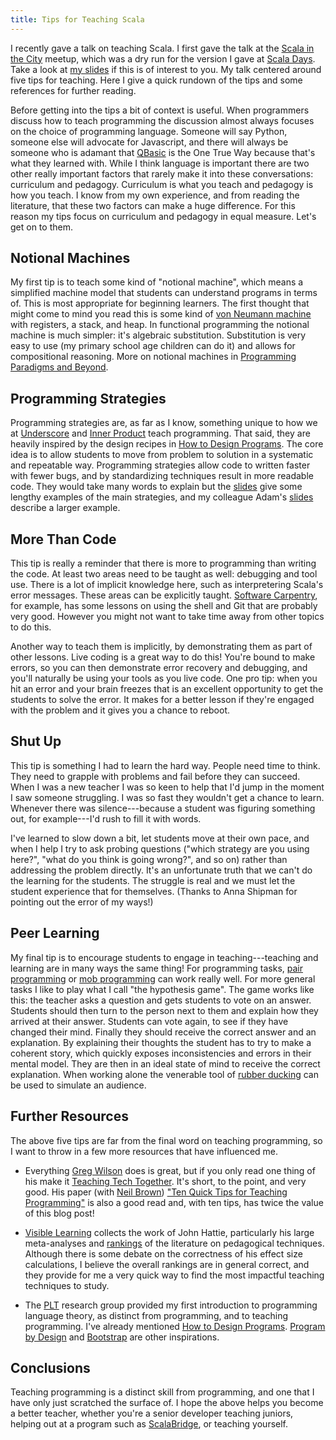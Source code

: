 ```yaml
---
title: Tips for Teaching Scala
---
```


I recently gave a talk on teaching Scala. I first gave the talk at the [Scala in the City][scala-in-the-city] meetup, which was a dry run for the version I gave at [Scala Days][scala-days-talk].  Take a look at [my slides][slides] if this is of interest to you. My talk centered around five tips for teaching. Here I give a quick rundown of the tips and some references for further reading.

<!--more-->

Before getting into the tips a bit of context is useful. When programmers discuss how to teach programming the discussion almost always focuses on the choice of programming language. Someone will say Python, someone else will advocate for Javascript, and there will always be someone who is adamant that [QBasic][qbasic] is the One True Way because that's what they learned with. While I think language is important there are two other really important factors that rarely make it into these conversations: curriculum and pedagogy. Curriculum is what you teach and pedagogy is how you teach. I know from my own experience, and from reading the literature, that these two factors can make a huge difference. For this reason my tips focus on curriculum and pedagogy in equal measure. Let's get on to them.


## Notional Machines

My first tip is to teach some kind of "notional machine", which means a simplified machine model that students can understand programs in terms of. This is most appropriate for beginning learners. The first thought that might come to mind you read this is some kind of [von Neumann machine][von-neumann] with registers, a stack, and heap. In functional programming the notional machine is much simpler: it's algebraic substitution. Substitution is very easy to use (my primary school age children can do it) and allows for compositional reasoning. More on notional machines in [Programming Paradigms and Beyond][programming-paradigms-and-beyond].


## Programming Strategies

Programming strategies are, as far as I know, something unique to how we at [Underscore][underscore] and [Inner Product][inner-product] teach programming. That said, they are heavily inspired by the design recipes in [How to Design Programs][htdp]. The core idea is to allow students to move from problem to solution in a systematic and repeatable way. Programming strategies allow code to written faster with fewer bugs, and by standardizing techniques result in more readable code. They would take many words to explain but the [slides][slides] give some lengthy examples of the main strategies, and my colleague Adam's [slides][adam-slides] describe a larger example.


## More Than Code

This tip is really a reminder that there is more to programming than writing the code. At least two areas need to be taught as well: debugging and tool use. There is a lot of implicit knowledge here, such as interpretering Scala's error messages. These areas can be explicitly taught. [Software Carpentry][software-carpentry], for example, has some lessons on using the shell and Git that are probably very good. However you might not want to take time away from other topics to do this. 

Another way to teach them is implicitly, by demonstrating them as part of other lessons. Live coding is a great way to do this! You're bound to make errors, so you can then demonstrate error recovery and debugging, and you'll naturally be using your tools as you live code. One pro tip: when you hit an error and your brain freezes that is an excellent opportunity to get the students to solve the error. It makes for a better lesson if they're engaged with the problem and it gives you a chance to reboot.


## Shut Up

This tip is something I had to learn the hard way. People need time to think. They need to grapple with problems and fail before they can succeed. When I was a new teacher I was so keen to help that I'd jump in the moment I saw someone struggling. I was so fast they wouldn't get a chance to learn. Whenever there was silence---because a student was figuring something out, for example---I'd rush to fill it with words.

I've learned to slow down a bit, let students move at their own pace, and when I help I try to ask probing questions ("which strategy are you using here?", "what do you think is going wrong?", and so on) rather than addressing the problem directly. It's an unfortunate truth that we can't do the learning for the students. The struggle is real and we must let the student experience that for themselves. (Thanks to Anna Shipman for pointing out the error of my ways!)


## Peer Learning

My final tip is to encourage students to engage in teaching---teaching and learning are in many ways the same thing! For programming tasks, [pair programming][pair-programming] or [mob programming][mob-programming] can work really well. For more general tasks I like to play what I call "the hypothesis game". The game works like this: the teacher asks a question and gets students to vote on an answer. Students should then turn to the person next to them and explain how they arrived at their answer. Students can vote again, to see if they have changed their mind. Finally they should receive the correct answer and an explanation. By explaining their thoughts the student has to try to make a coherent story, which quickly exposes inconsistencies and errors in their mental model. They are then in an ideal state of mind to receive the correct explanation. When working alone the venerable tool of [rubber ducking][rubber-ducking] can be used to simulate an audience.


## Further Resources

The above five tips are far from the final word on teaching programming, so I want to throw in a few more resources that have influenced me.

* Everything [Greg Wilson][greg-wilson] does is great, but if you only read one thing of his make it [Teaching Tech Together][teach-together]. It's short, to the point, and very good. His paper (with [Neil Brown][neil-brown]) ["Ten Quick Tips for Teaching Programming"][10-quick-tips] is also a good read and, with ten tips, has twice the value of this blog post!

* [Visible Learning][visible-learning] collects the work of John Hattie, particularly his large meta-analyses and [rankings][hattie-ranking] of the literature on pedagogical techniques. Although there is some debate on the correctness of his effect size calculations, I believe the overall rankings are in general correct, and they provide for me a very quick way to find the most impactful teaching techniques to study.

* The [PLT][plt] research group provided my first introduction to programming language theory, as distinct from programming, and to teaching programming. I've already mentioned [How to Design Programs][htdp]. [Program by Design][pbd] and [Bootstrap][bootstrap] are other inspirations.


## Conclusions

Teaching programming is a distinct skill from programming, and one that I have only just scratched the surface of. I hope the above helps you become a better teacher, whether you're a senior developer teaching juniors, helping out at a program such as [ScalaBridge][scalabridge], or teaching yourself.


[scala-in-the-city]: https://www.meetup.com/Scala-in-the-City/events/258763565/
[scala-days-talk]: https://portal.klewel.com/watch/webcast/scala-days-2019/talk/6/
[slides]: /downloads/tips-for-teaching-scala.pdf
[qbasic]: https://en.wikipedia.org/wiki/QBasic
[von-neumann]: https://en.wikipedia.org/wiki/Von_Neumann_architecture
[programming-paradigms-and-beyond]: http://cs.brown.edu/~sk/Publications/Papers/Published/kf-prog-paradigms-and-beyond/
[htdp]: http://htdp.org/
[software-carpentry]: https://software-carpentry.org/lessons/
[underscore]: https://underscore.io/
[inner-product]: https://inner-product.com/
[pair-programming]: https://tuple.app/pair-programming-guide
[mob-programming]: https://en.wikipedia.org/wiki/Mob_programming
[rubber-ducking]: https://en.wikipedia.org/wiki/Rubber_duck_debugging
[greg-wilson]: http://third-bit.com/
[teach-together]: http://teachtogether.tech/
[neil-brown]: https://kclpure.kcl.ac.uk/portal/neil.c.c.brown.html
[10-quick-tips]: https://journals.plos.org/ploscompbiol/article?id=10.1371/journal.pcbi.1006023
[visible-learning]: https://visible-learning.org/
[hattie-ranking]: https://visible-learning.org/hattie-ranking-influences-effect-sizes-learning-achievement/
[plt]: https://racket-lang.org/people.html
[pbd]: https://programbydesign.org/
[bootstrap]: https://www.bootstrapworld.org/
[scalabridge]: https://scalabridge.org/
[adam-slides]: https://arosien.github.io/talks/systematic-software.html
